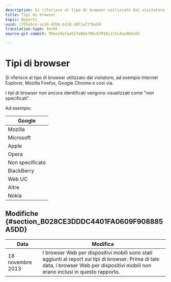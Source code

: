 ```yaml
---
description: Si riferisce al tipo di browser utilizzato dal visitatore, ad esempio Internet Explorer, Mozilla Firefox, Google Chrome e così via.
title: Tipi di browser
topic: Reports
uuid: c755abce-ac24-42b6-b118-a971af7f6a59
translation-type: tm+mt
source-git-commit: 99ee24efaa517e8da700c67818c111c4aa90dc02

---
```



# Tipi di browser

Si riferisce al tipo di browser utilizzato dal visitatore, ad esempio Internet Explorer, Mozilla Firefox, Google Chrome e così via.

I tipi di browser non ancora identificati vengono visualizzati come "non specificati".

Ad esempio:

| Google |
|---|
| Mozilla |
| Microsoft |
| Apple |
| Opera |
| Non specificato |
| BlackBerry |
| Web UC |
| Altre |
| Nokia |

## Modifiche {#section_B028CE3DDDC4401FA0609F908885A5DD}

| Data | Modifica |
|---|---|
| 18 novembre 2013 | I browser Web per dispositivi mobili sono stati aggiunti al report sui tipi di browser. Prima di tale data, i browser Web per dispositivi mobili non erano inclusi in questo rapporto. |

